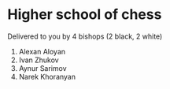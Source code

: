 # Higher school of chess
Delivered to you by 4 bishops (2 black, 2 white)
1. Alexan Aloyan
2. Ivan Zhukov
3. Aynur Sarimov
4. Narek Khoranyan
